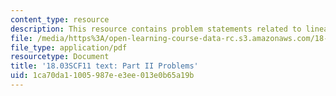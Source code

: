 ```yaml
---
content_type: resource
description: This resource contains problem statements related to linear vs non linear.
file: /media/https%3A/open-learning-course-data-rc.s3.amazonaws.com/18-03sc-differential-equations-fall-2011/1ca70da11005987ee3ee013e0b65a19b_MIT18_03SCF11_ps3_II_s11q.pdf
file_type: application/pdf
resourcetype: Document
title: '18.03SCF11 text: Part II Problems'
uid: 1ca70da1-1005-987e-e3ee-013e0b65a19b
---
```

